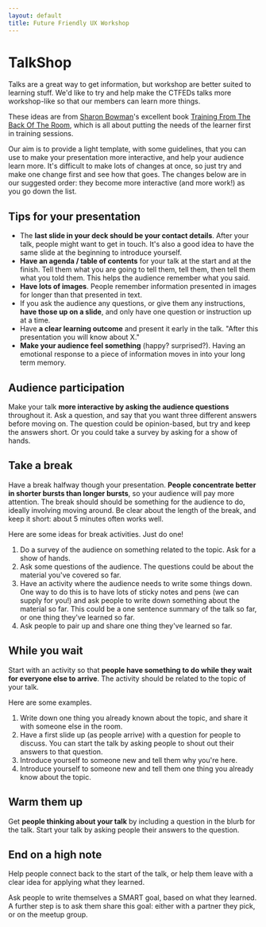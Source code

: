 ```yaml
---
layout: default
title: Future Friendly UX Workshop
---
```


# TalkShop

Talks are a great way to get information, but workshop are better suited to learning stuff. We'd like to try and help make the CTFEDs talks more workshop-like so that our members can learn more things.

These ideas are from [Sharon Bowman](http://bowperson.com/)'s excellent book [Training From The Back Of The Room](http://www.amazon.com/Training-From-Back-Room-Aside/dp/0787996629), which is all about putting the needs of the learner first in training sessions.

Our aim is to provide a light template, with some guidelines, that you can use to make your presentation more interactive, and help your audience learn more. It's difficult to make lots of changes at once, so just try and make one change first and see how that goes. The changes below are in our suggested order: they become more interactive (and more work!) as you go down the list.

## Tips for your presentation

* The **last slide in your deck should be your contact details**. After your talk, people might want to get in touch. It's also a good idea to have the same slide at the beginning to introduce yourself.
* **Have an agenda / table of contents** for your talk at the start and at the finish. Tell them what you are going to tell them, tell them, then tell them what you told them. This helps the audience remember what you said.
* **Have lots of images**. People remember information presented in images for longer than that presented in text.
* If you ask the audience any questions, or give them any instructions, **have those up on a slide**, and only have one question or instruction up at a time.
 * Have **a clear learning outcome** and present it early in the talk. "After this presentation you will know about X."
 * **Make your audience feel something** (happy? surprised?). Having an emotional response to a piece of information moves in into your long term memory.

## Audience participation

Make your talk **more interactive by asking the audience questions** throughout it. Ask a question, and say that you want three different answers before moving on. The question could be opinion-based, but try and keep the answers short. Or you could take a survey by asking for a show of hands.

## Take a break

Have a break halfway though your presentation. **People concentrate better in shorter bursts than longer bursts**, so your audience will pay more attention. The break should should be something for the audience to do, ideally involving moving around. Be clear about the length of the break, and keep it short: about 5 minutes often works well.

Here are some ideas for break activities. Just do one!

1. Do a survey of the audience on something related to the topic. Ask for a show of hands.
1. Ask some questions of the audience. The questions could be about the material you've covered so far.
2. Have an activity where the audience needs to write some things down. One way to do this is to have lots of sticky notes and pens (we can supply for you!) and ask people to write down something about the material so far. This could be a one sentence summary of the talk so far, or one thing they've learned so far.
3. Ask people to pair up and share one thing they've learned so far.

## While you wait

Start with an activity so that **people have something to do while they wait for everyone else to arrive**. The activity should be related to the topic of your talk.

Here are some examples.

1. Write down one thing you already known about the topic, and share it with someone else in the room.
2. Have a first slide up (as people arrive) with a question for people to discuss. You can start the talk by asking people to shout out their answers to that question.
3. Introduce yourself to someone new and tell them why you're here.
4. Introduce yourself to someone new and tell them one thing you already know about the topic.

## Warm them up

Get **people thinking about your talk** by including a question in the blurb for the talk. Start your talk by asking people their answers to the question.

## End on a high note

Help people connect back to the start of the talk, or help them leave with a clear idea for applying what they learned.

Ask people to write themselves a SMART goal, based on what they learned. A further step is to ask them share this goal: either with a partner they pick, or on the meetup group.
